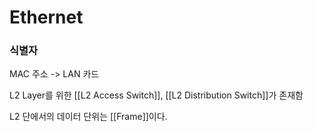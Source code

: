 # Ethernet

### 식별자
MAC 주소 -> LAN 카드

L2 Layer를 위한 [[L2 Access Switch]], [[L2 Distribution Switch]]가 존재함

L2 단에서의 데이터 단위는 [[Frame]]이다.


